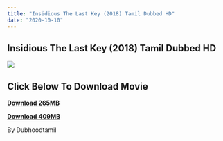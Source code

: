 ```yaml
---
title: "Insidious The Last Key (2018) Tamil Dubbed HD"
date: "2020-10-10"
---
```


## Insidious The Last Key (2018) Tamil Dubbed HD 

[![](https://1.bp.blogspot.com/-EGdJ4tP-1Cc/X4Fd47jA_mI/AAAAAAAACqk/ljEUD5nJh_QfaT1A7XYqTpG_xziKcDyhQCNcBGAsYHQ/w361-h535/unnamed.jpg)](https://1.bp.blogspot.com/-EGdJ4tP-1Cc/X4Fd47jA_mI/AAAAAAAACqk/ljEUD5nJh_QfaT1A7XYqTpG_xziKcDyhQCNcBGAsYHQ/s512/unnamed.jpg)

## Click Below To Download Movie

**[Download 265MB](https://oncehelp.com/last-key-1)**

**[Download 409MB](https://oncehelp.com/last-key-2)**

By Dubhoodtamil
